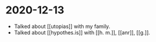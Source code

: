 # 2020-12-13

- Talked about [[utopias]] with my family.
- Talked about [[hypothes.is]] with [[h. m.]], [[anr]], [[g.]].

